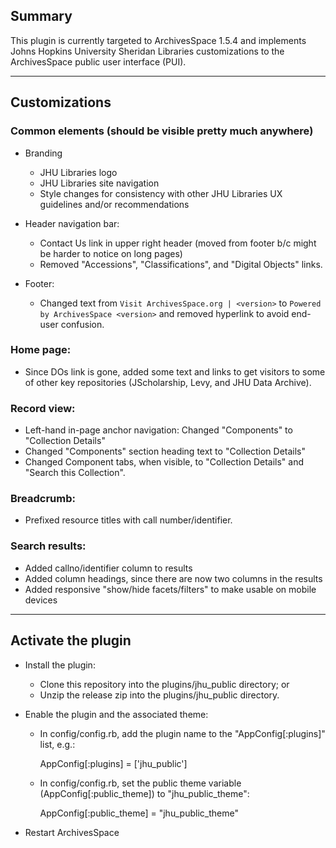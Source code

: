 ## Summary

This plugin is currently targeted to ArchivesSpace 1.5.4 and implements Johns
Hopkins University Sheridan Libraries customizations to the ArchivesSpace public
user interface (PUI).

---

## Customizations

### Common elements (should be visible pretty much anywhere)

  - Branding
    - JHU Libraries logo
    - JHU Libraries site navigation
    - Style changes for consistency with other JHU Libraries UX guidelines and/or recommendations

  - Header navigation bar:
    - Contact Us link in upper right header (moved from footer b/c might be harder to notice on long pages)
    - Removed "Accessions", "Classifications", and "Digital Objects" links.

  - Footer:
    - Changed text from `Visit ArchivesSpace.org | <version>` to `Powered by ArchivesSpace <version>` and removed hyperlink to avoid end-user confusion.

### Home page:
- Since DOs link is gone, added some text and links to get visitors to some of
other key repositories (JScholarship, Levy, and JHU Data Archive).

### Record view:
- Left-hand in-page anchor navigation: Changed "Components" to "Collection Details"
- Changed "Components" section heading text to "Collection Details"
- Changed Component tabs, when visible, to "Collection Details" and "Search this Collection".

### Breadcrumb:
- Prefixed resource titles with call number/identifier.

### Search results:
- Added callno/identifier column to results
- Added column headings, since there are now two columns in the results
- Added responsive "show/hide facets/filters" to make usable on mobile devices

---

## Activate the plugin
- Install the plugin:
  - Clone this repository into the plugins/jhu_public directory; or
  - Unzip the release zip into the plugins/jhu_public directory.

- Enable the plugin and the associated theme:
  - In config/config.rb, add the plugin name to the "AppConfig[:plugins]" list, e.g.:

    AppConfig[:plugins] = ['jhu_public']

  - In config/config.rb, set the public theme variable (AppConfig[:public_theme]) to "jhu_public_theme":

    AppConfig[:public_theme] = "jhu_public_theme"

- Restart ArchivesSpace
